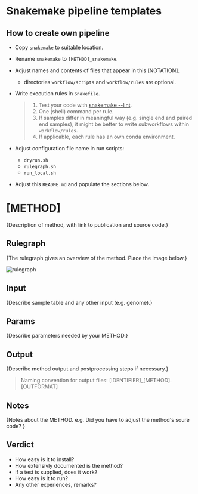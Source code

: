 # Snakemake pipeline templates



## How to create own pipeline

* Copy `snakemake` to suitable location.
* Rename `snakemake` to `[METHOD]_snakemake`.
* Adjust names and contents of files that appear in this [NOTATION].
  * directories `workflow/scripts` and `workflow/rules` are optional.
* Write execution rules in `Snakefile`.
  > 1. Test your code with [snakemake --lint](https://snakemake.readthedocs.io/en/stable/snakefiles/writing_snakefiles.html#best-practices).
  > 2. One (shell) command per rule. 
  > 3. If samples differ in meaningful way (e.g. single end and paired end samples), it might be better to write subworkflows within `workflow/rules`. 
  > 4. If applicable, each rule has an own conda environment. 
  
* Adjust configuration file name in run scripts:
  * `dryrun.sh`
  * `rulegraph.sh`
  * `run_local.sh`
* Adjust this `README.md` and populate the sections below.

# [METHOD]

{Description of method, with link to publication and source code.}

## Rulegraph

{The rulegraph gives an overview of the method. Place the image below.}

![rulegraph](rulegraph.[METHOD].png)

## Input

{Describe sample table and any other input (e.g. genome).}

## Params

{Describe parameters needed by your METHOD.}

## Output

{Describe method output and postprocessing steps if necessary.}

> Naming convention for output files:
> [IDENTIFIER]_[METHOD].[OUTFORMAT]

## Notes

{Notes about the METHOD. 
e.g. Did you have to adjust the method's soure code?
}

## Verdict

* How easy is it to install?
* How extensivly documented is the method?
* If a test is supplied, does it work?
* How easy is it to run?
* Any other experiences, remarks?
